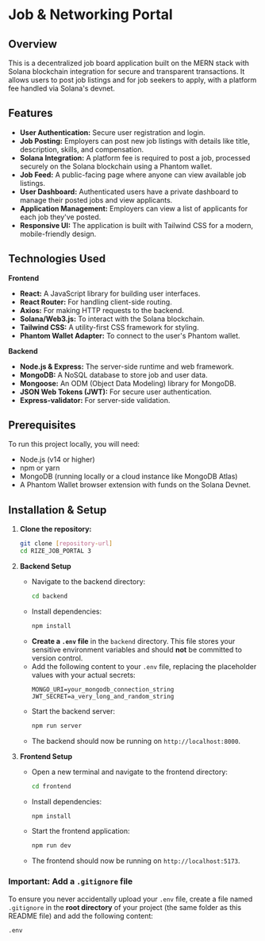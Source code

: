 # Job & Networking Portal

## Overview
This is a decentralized job board application built on the MERN stack with Solana blockchain integration for secure and transparent transactions. It allows users to post job listings and for job seekers to apply, with a platform fee handled via Solana's devnet.

## Features
- **User Authentication:** Secure user registration and login.
- **Job Posting:** Employers can post new job listings with details like title, description, skills, and compensation.
- **Solana Integration:** A platform fee is required to post a job, processed securely on the Solana blockchain using a Phantom wallet.
- **Job Feed:** A public-facing page where anyone can view available job listings.
- **User Dashboard:** Authenticated users have a private dashboard to manage their posted jobs and view applicants.
- **Application Management:** Employers can view a list of applicants for each job they've posted.
- **Responsive UI:** The application is built with Tailwind CSS for a modern, mobile-friendly design.

## Technologies Used

**Frontend**
- **React:** A JavaScript library for building user interfaces.
- **React Router:** For handling client-side routing.
- **Axios:** For making HTTP requests to the backend.
- **Solana/Web3.js:** To interact with the Solana blockchain.
- **Tailwind CSS:** A utility-first CSS framework for styling.
- **Phantom Wallet Adapter:** To connect to the user's Phantom wallet.

**Backend**
- **Node.js & Express:** The server-side runtime and web framework.
- **MongoDB:** A NoSQL database to store job and user data.
- **Mongoose:** An ODM (Object Data Modeling) library for MongoDB.
- **JSON Web Tokens (JWT):** For secure user authentication.
- **Express-validator:** For server-side validation.

## Prerequisites
To run this project locally, you will need:
- Node.js (v14 or higher)
- npm or yarn
- MongoDB (running locally or a cloud instance like MongoDB Atlas)
- A Phantom Wallet browser extension with funds on the Solana Devnet.

## Installation & Setup

1.  **Clone the repository:**
    ```bash
    git clone [repository-url]
    cd RIZE_JOB_PORTAL 3
    ```

2.  **Backend Setup**
    - Navigate to the backend directory:
      ```bash
      cd backend
      ```
    - Install dependencies:
      ```bash
      npm install
      ```
    - **Create a `.env` file** in the `backend` directory. This file stores your sensitive environment variables and should **not** be committed to version control.
    - Add the following content to your `.env` file, replacing the placeholder values with your actual secrets:
      ```env
      MONGO_URI=your_mongodb_connection_string
      JWT_SECRET=a_very_long_and_random_string
      ```
    - Start the backend server:
      ```bash
      npm run server
      ```
    - The backend should now be running on `http://localhost:8000`.

3.  **Frontend Setup**
    - Open a new terminal and navigate to the frontend directory:
      ```bash
      cd frontend
      ```
    - Install dependencies:
      ```bash
      npm install
      ```
    - Start the frontend application:
      ```bash
      npm run dev
      ```
    - The frontend should now be running on `http://localhost:5173`.

### **Important: Add a `.gitignore` file**

To ensure you never accidentally upload your `.env` file, create a file named `.gitignore` in the **root directory** of your project (the same folder as this README file) and add the following content:

```gitignore
.env